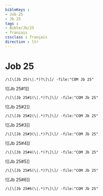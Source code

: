 ```yaml
---
bibleKeys : 
- Job 25
- Jb 25
tags : 
- Bible/Jb/25
- français
cssclass : français
direction : ltr
---
```


# Job 25

```query
/\[\[Jb 25(\|.*)?\]\]/ -file:"COM Jb 25"
```



![[Jb 25#1]]

```query
/\[\[Jb 25#1(\|.*)?\]\]/ -file:"COM Jb 25"
```

![[Jb 25#2]]

```query
/\[\[Jb 25#2(\|.*)?\]\]/ -file:"COM Jb 25"
```

![[Jb 25#3]]

```query
/\[\[Jb 25#3(\|.*)?\]\]/ -file:"COM Jb 25"
```

![[Jb 25#4]]

```query
/\[\[Jb 25#4(\|.*)?\]\]/ -file:"COM Jb 25"
```

![[Jb 25#5]]

```query
/\[\[Jb 25#5(\|.*)?\]\]/ -file:"COM Jb 25"
```

![[Jb 25#6]]

```query
/\[\[Jb 25#6(\|.*)?\]\]/ -file:"COM Jb 25"
```

